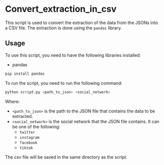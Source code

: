 # Convert_extraction_in_csv

This script is used to convert the extraction of the data from the JSONs into a CSV file. The extraction is done using the `pandas` library.

## Usage

To use this script, you need to have the following libraries installed:
- pandas

```bash
pip install pandas
```

To run the script, you need to run the following command:

```bash
python script.py <path_to_json> <social_network>
```

Where:
- `<path_to_json>` is the path to the JSON file that contains the data to be extracted.
- `<social_network>` is the social network that the JSON file contains. It can be one of the following:
  - `twitter`
  - `instagram`
  - `facebook`
  - `tiktok`

The csv file will be saved in the same directory as the script.